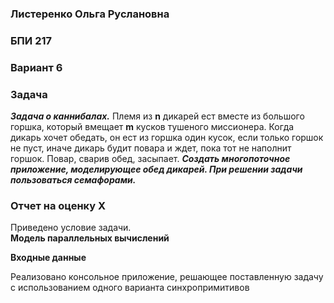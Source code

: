 ### Листеренко Ольга Руслановна ###
### БПИ 217 ###
  
### Вариант 6 ###
### Задача ###
***Задача о каннибалах.*** Племя из **n** дикарей ест вместе из большого горшка,
который вмещает **m** кусков тушеного миссионера. Когда дикарь хочет обедать, он ест из горшка один кусок, если только горшок не пуст, иначе дикарь
будит повара и ждет, пока тот не наполнит горшок. Повар, сварив обед, засыпает. ***Создать многопоточное приложение, моделирующее обед дикарей.
При решении задачи пользоваться семафорами.***  

### Отчет на оценку X ###
Приведено условие задачи.  
**Модель параллельных вычислений**  
  
**Входные данные**  
  
Реализовано консольное приложение, решающее поставленную задачу с использованием одного варианта синхропримитивов
